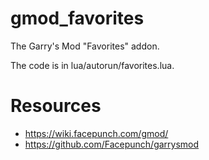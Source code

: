 # gmod_favorites
The Garry's Mod "Favorites" addon.

The code is in lua/autorun/favorites.lua.
# Resources
- https://wiki.facepunch.com/gmod/
- https://github.com/Facepunch/garrysmod
